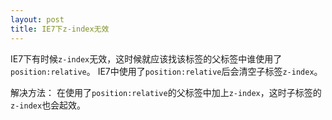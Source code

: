 ```yaml
---
layout: post
title: IE7下z-index无效
---
```

IE7下有时候`z-index`无效，这时候就应该找该标签的父标签中谁使用了`position:relative`。
IE7中使用了`position:relative`后会清空子标签`z-index`。

解决方法：
在使用了`position:relative`的父标签中加上`z-index`，这时子标签的`z-index`也会起效。
